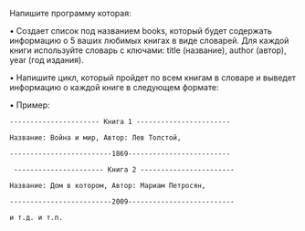 Напишите программу которая:

   • Создает список под названием books, который будет содержать информацию о 5 ваших любимых книгах в виде словарей. Для каждой книги используйте словарь с ключами: title (название), author (автор), year (год издания).

   • Напишите цикл, который пройдет по всем книгам в словаре и выведет информацию о каждой книге в следующем формате:

   • Пример:

    ---------------------- Книга 1 -----------------------
 
    Название: Война и мир, Автор: Лев Толстой,
 
    -------------------------1869-------------------------

     ---------------------- Книга 2 -----------------------
  
    Название: Дом в котором, Автор: Мариам Петросян,
 
    -------------------------2009--------------------------
 
    и т.д. и т.п.
